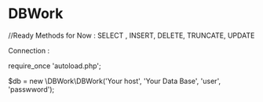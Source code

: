 DBWork
======

//Ready Methods for Now : SELECT , INSERT, DELETE, TRUNCATE, UPDATE


Сonnection :

require_once 'autoload.php';

$db = new \DBWork\DBWork('Your host', 'Your Data Base', 'user', 'passwword');

